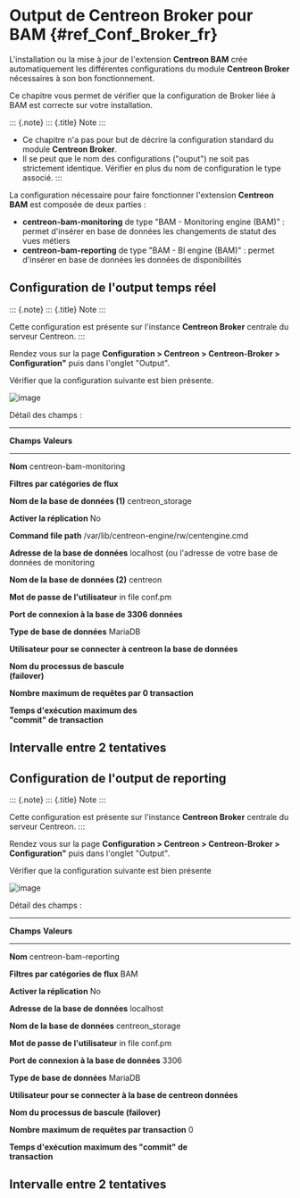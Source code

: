 Output de Centreon Broker pour BAM {#ref_Conf_Broker_fr}
==================================

L\'installation ou la mise à jour de l\'extension **Centreon BAM** crée
automatiquement les différentes configurations du module **Centreon
Broker** nécessaires à son bon fonctionnement.

Ce chapitre vous permet de vérifier que la configuration de Broker liée
à BAM est correcte sur votre installation.

::: {.note}
::: {.title}
Note
:::

-   Ce chapitre n\'a pas pour but de décrire la configuration standard
    du module **Centreon Broker**.
-   Il se peut que le nom des configurations (\"ouput\") ne soit pas
    strictement identique. Vérifier en plus du nom de configuration le
    type associé.
:::

La configuration nécessaire pour faire fonctionner l\'extension
**Centreon BAM** est composée de deux parties :

-   **centreon-bam-monitoring** de type \"BAM - Monitoring engine
    (BAM)\" : permet d\'insérer en base de données les changements de
    statut des vues métiers
-   **centreon-bam-reporting** de type \"BAM - BI engine (BAM)\" :
    permet d\'insérer en base de données les données de disponibilités

Configuration de l\'output temps réel
-------------------------------------

::: {.note}
::: {.title}
Note
:::

Cette configuration est présente sur l\'instance **Centreon Broker**
centrale du serveur Centreon.
:::

Rendez vous sur la page **Configuration \> Centreon \> Centreon-Broker
\> Configuration\"** puis dans l\'onglet \"Output\".

Vérifier que la configuration suivante est bien présente.

![image](../images/configuration/conf_central_bam_monitoring.png)

Détail des champs :

  -------------------------------------------------------------------------------
  **Champs**                         **Valeurs**
  ---------------------------------- --------------------------------------------
  **Nom**                            centreon-bam-monitoring

  **Filtres par catégories de flux** 

  **Nom de la base de données (1)**  centreon\_storage

  **Activer la réplication**         No

  **Command file path**              /var/lib/centreon-engine/rw/centengine.cmd

  **Adresse de la base de données**  localhost (ou l\'adresse de votre base de
                                     données de monitoring

  **Nom de la base de données (2)**  centreon

  **Mot de passe de l\'utilisateur** in file conf.pm

  **Port de connexion à la base de   3306
  données**                          

  **Type de base de données**        MariaDB

  **Utilisateur pour se connecter à  centreon
  la base de données**               

  **Nom du processus de bascule      
  (failover)**                       

  **Nombre maximum de requêtes par   0
  transaction**                      

  **Temps d\'exécution maximum des   
  \"commit\" de transaction**        

  **Intervalle entre 2 tentatives**  
  -------------------------------------------------------------------------------

Configuration de l\'output de reporting
---------------------------------------

::: {.note}
::: {.title}
Note
:::

Cette configuration est présente sur l\'instance **Centreon Broker**
centrale du serveur Centreon.
:::

Rendez vous sur la page **Configuration \> Centreon \> Centreon-Broker
\> Configuration\"** puis dans l\'onglet \"Output\".

Vérifier que la configuration suivante est bien présente

![image](../images/configuration/conf_central_bam_reporting.png)

Détail des champs :

  ---------------------------------------------------------------------------
  **Champs**                                         **Valeurs**
  -------------------------------------------------- ------------------------
  **Nom**                                            centreon-bam-reporting

  **Filtres par catégories de flux**                 BAM

  **Activer la réplication**                         No

  **Adresse de la base de données**                  localhost

  **Nom de la base de données**                      centreon\_storage

  **Mot de passe de l\'utilisateur**                 in file conf.pm

  **Port de connexion à la base de données**         3306

  **Type de base de données**                        MariaDB

  **Utilisateur pour se connecter à la base de       centreon
  données**                                          

  **Nom du processus de bascule (failover)**         

  **Nombre maximum de requêtes par transaction**     0

  **Temps d\'exécution maximum des \"commit\" de     
  transaction**                                      

  **Intervalle entre 2 tentatives**                  
  ---------------------------------------------------------------------------
